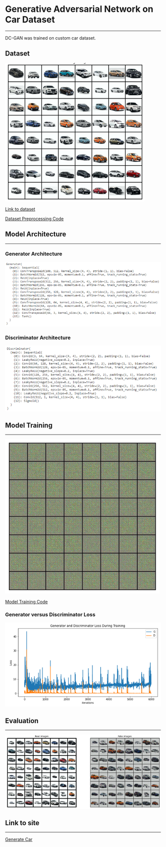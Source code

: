 # Generative Adversarial Network on Car Dataset
----

DC-GAN was trained on custom car dataset.

## Dataset

![](https://raw.githubusercontent.com/SVGS-EVA4/Phase2/master/S6-Generative_Adversarial_Networks/asset/dataset.PNG)

[Link to dataset](https://drive.google.com/file/d/1G5sKYPPYAteKzWn6fWsACtIF9W635Frx/view?usp=sharing)

[Dataset Preprocessing Code](https://github.com/SVGS-EVA4/Phase2/blob/master/S6-Generative_Adversarial_Networks/Preprocessing.ipynb)

## Model Architecture
---

### Generator Architecture

![](https://raw.githubusercontent.com/SVGS-EVA4/Phase2/master/S6-Generative_Adversarial_Networks/asset/gen_arch.PNG)

### Discriminator Architecture

![](https://raw.githubusercontent.com/SVGS-EVA4/Phase2/master/S6-Generative_Adversarial_Networks/asset/discrim_arch.PNG)


## Model Training
---

![](https://raw.githubusercontent.com/SVGS-EVA4/Phase2/master/S6-Generative_Adversarial_Networks/asset/train_gif.gif)

[Model Training Code](https://github.com/SVGS-EVA4/Phase2/blob/master/S6-Generative_Adversarial_Networks/CarDCGAN.ipynb)


### Generator versus Discriminator Loss

![](https://raw.githubusercontent.com/SVGS-EVA4/Phase2/master/S6-Generative_Adversarial_Networks/asset/gan_loss_graph.PNG)

## Evaluation
---

![](https://raw.githubusercontent.com/SVGS-EVA4/Phase2/master/S6-Generative_Adversarial_Networks/asset/real_vs_fake.PNG)

## Link to site
---

[Generate Car](https://svgs-eva.s3.ap-south-1.amazonaws.com/gan.html)

